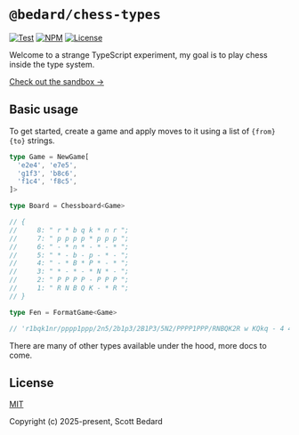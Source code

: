 # `@bedard/chess-types`

[![Test](https://github.com/scottbedard/type-chess/actions/workflows/test.yml/badge.svg)](https://github.com/scottbedard/type-chess/actions/workflows/test.yml)
[![NPM](https://img.shields.io/npm/v/%40bedard%2Fchess-types)](https://www.npmjs.com/package/@bedard/chess-types)
[![License](https://img.shields.io/badge/license-MIT-blue)](https://github.com/scottbedard/chess-types/blob/main/LICENSE)

Welcome to a strange TypeScript experiment, my goal is to play chess inside the type system.

[Check out the sandbox &rarr;](https://www.typescriptlang.org/play/?noErrorTruncation=true#code/PQKhCgAIUgBAjApgEwIYCdnAMYAtEDOBAtAC4CeADoVDLZLqaZQQFzDADmAlqbgK7wAdNgD2AW2AExTJGkw58RMlRrRg4cN3GVR6UpArVIAbyiQAgpUoAbcgFlRAN0QBVAHYFUAM0QAacwBhJQJ4UQxkAMhIQP50dER3UkcXAg8vXyjIAEkCYMRsAGss3IAVXATUUkSULIAFDAJEADFErIB5bGx+Sm4UACFyLObud2QAaVHOYb1xKoBxVHF-cABfSG90CUgAcgQUCMVCEiNCHc0OSGxK6shUSHdEAHdITiXEcFPIReXIAF5IA10E1Wu4ADw7dDueAAR0K8Hc6GA1hRKOAAA4MVjMXVcXjccAAEoAOX6AEVxv1iYTIC9xmTCjDIMRIAAGSAARh2AD4LsBXogDLoCLxuKJPJBRF0en1kJB4OQ7ldRDY9J9VJB+jZUEV-pBOt1egNyGCfv5dvAeerjAB1XC8RB6g0y42m95+XZPK3gS6cQV3Gw2K5xBJJSDiZyED2IFzuSWPAiGXBVcOoRUJAj8GwGUaQJo2bzEPAFQrWx0pQjpHyOgGxeKJZKRtKeatu5a8n387yjOX3QpTeWKsSq9BlzXaoqTdycPUjMZTzht807S0dy7VAg57yvd6QbiJ3PFooevSQYWi8V7xN8G41ZBj-K6gG5R+FJe8r4AUQALGUKogqjvQY7QdPU-1vR5kCXD0dkQb8dhgr0135N5llsNMrzzUhuEDPc4z4R0nj0QoCA9eB+BzAwnhwoMbG4QpEDsSBVVEQpmPox0+H3IQeM7TtDA1OtQ1IM09TqbUTTND0AG1YIAJjghDIB4oQAF1eXXDViUQAAPRsXD1T8nFQGx+EAsEhIbM0NI0S5UDGZUklGMzA0VVBkGQAcAANtL0isvMMURIC8yykjNALSCC9C3LeUZNyTR0xB0HDEFHfjvFPdxRBefAEjuPKCAkR14FQEVsHDSNIF0pZbCjCqDOQKVryCpLEBUsdPzkn89SsWwHEjKtfGg3ZEAU+CPw1T8AHZPwAVh66w7ArQbEDBTqfxgxApsQWarS+eYOWaABmBa+uWlshumuaYM4DlvCOvaNX6dFAgANlOpaBou1aDuOmD4HRbBXse4xmg5QJvw+-qXBWsFnremDvA5bBxr5SAnD6F4CPlcJMEgfgRWnYL8iIMIIjBFTuS8sdslIEzuHs0TaxCMnMDBMGIeQ9HMY2LZxHlCdCh2RNqGBahsGwgzqL4JVvG1GdIo2OjKASnGIhpum6MZ95mmV6g5WZ45Wagjnvw9Uh0H4RAue7dwTLsD1N3QKZuG8RVsdQ4qdTYxX7l8dwx1BWdZgWd52fB78OyAA)

## Basic usage

To get started, create a game and apply moves to it using a list of `{from}{to}` strings.

```ts
type Game = NewGame[
  'e2e4', 'e7e5',
  'g1f3', 'b8c6',
  'f1c4', 'f8c5',
]>

type Board = Chessboard<Game>

// {
//     8: " r * b q k * n r ";
//     7: " p p p p * p p p ";
//     6: " - * n * - * - * ";
//     5: " * - b - p - * - ";
//     4: " - * B * P * - * ";
//     3: " * - * - * N * - ";
//     2: " P P P P - P P P ";
//     1: " R N B Q K - * R ";
// }

type Fen = FormatGame<Game>

// 'r1bqk1nr/pppp1ppp/2n5/2b1p3/2B1P3/5N2/PPPP1PPP/RNBQK2R w KQkq - 4 4'
```

There are many of other types available under the hood, more docs to come.

## License

[MIT](https://github.com/scottbedard/chess-types/blob/main/LICENSE)

Copyright (c) 2025-present, Scott Bedard
